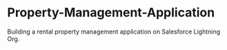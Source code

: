 # Property-Management-Application
Building a rental property management application on Salesforce Lightning Org.
